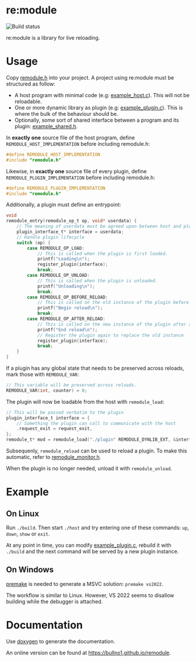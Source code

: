 # re:module

![Build status](https://github.com/bullno1/remodule/actions/workflows/build.yml/badge.svg)

re:module is a library for live reloading.

# Usage

Copy [remodule.h](remodule.h) into your project.
A project using re:module must be structured as follow:

* A host program with minimal code (e.g: [example_host.c](example_host.c)).
  This will not be reloadable.
* One or more dynamic library as plugin (e.g: [example_plugin.c](example_plugin.c)).
  This is where the bulk of the behaviour should be.
* Optionally, some sort of shared interface between a program and its plugin: [example_shared.h](example_shared.h).

In **exactly one** source file of the host program, define `REMODULE_HOST_IMPLEMENTATION` before including remodule.h:

```c
#define REMODULE_HOST_IMPLEMENTATION
#include "remodule.h"
```

Likewise, in **exactly one** source file of every plugin, define `REMODULE_PLUGIN_IMPLEMENTATION` before including remodule.h:

```c
#define REMODULE_PLUGIN_IMPLEMENTATION
#include "remodule.h"
```

Additionally, a plugin must define an entrypoint:

```c
void
remodule_entry(remodule_op_t op, void* userdata) {
    // The meaning of userdata must be agreed upon between host and plugin
    plugin_interface_t* interface = userdata;
    // Handle plugin lifecycle
    switch (op) {
        case REMODULE_OP_LOAD:
            // This is called when the plugin is first loaded.
            printf("Loading\n");
            register_plugin(interface);
            break;
        case REMODULE_OP_UNLOAD:
            // This is called when the plugin is unloaded.
            printf("Unloading\n");
            break;
        case REMODULE_OP_BEFORE_RELOAD:
            // This is called on the old instance of the plugin before a reload
            printf("Begin reload\n");
            break;
        case REMODULE_OP_AFTER_RELOAD:
            // This is called on the new instance of the plugin after a reload
            printf("End reload\n");
            // Register the plugin again to replace the old instance
            register_plugin(interface);
            break;
    }
}
```

If a plugin has any global state that needs to be preserved across reloads, mark those with `REMODULE_VAR`:

```c
// This variable will be preserved across reloads.
REMODULE_VAR(int, counter) = 0;
```

The plugin will now be loadable from the host with `remodule_load`:

```c
// This will be passed verbatim to the plugin
plugin_interface_t interface = {
    // Something the plugin can call to communicate with the host
    .request_exit = request_exit,
};
remodule_t* mod = remodule_load("./plugin" REMODULE_DYNLIB_EXT, &interface);
```

Subsequenly, `remodule_reload` can be used to reload a plugin.
To make this automatic, refer to [remodule_monitor.h](remodule_monitor.h).

When the plugin is no longer needed, unload it with `remodule_unload`.

# Example
## On Linux

Run `./build`.
Then start `./host` and try entering one of these commands: `up`, `down`, `show` or `exit`.

At any point in time, you can modify [example_plugin.c](example_plugin.c), rebuild it with `./build` and the next command will be served by a new plugin instance.

## On Windows

[premake](https://premake.github.io/) is needed to generate a MSVC solution: `premake vs2022`.

The workflow is similar to Linux.
However, VS 2022 seems to disallow building while the debugger is attached.

# Documentation

Use [doxygen](https://doxygen.nl) to generate the documentation.

An online version can be found at https://bullno1.github.io/remodule.
